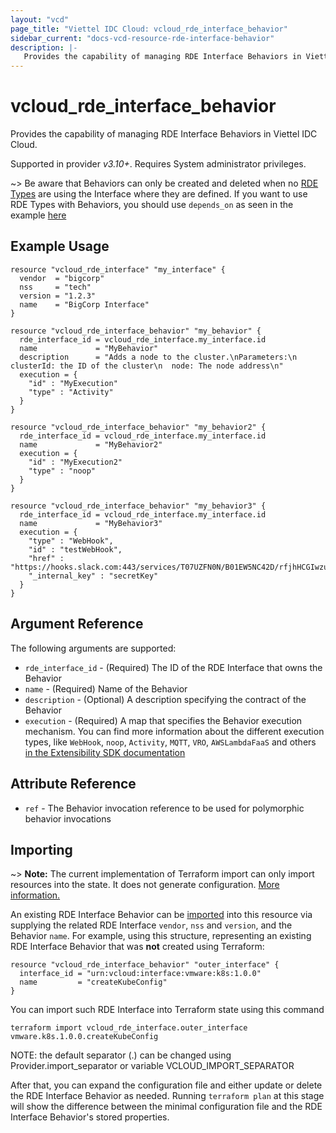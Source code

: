 ```yaml
---
layout: "vcd"
page_title: "Viettel IDC Cloud: vcloud_rde_interface_behavior"
sidebar_current: "docs-vcd-resource-rde-interface-behavior"
description: |-
   Provides the capability of managing RDE Interface Behaviors in Viettel IDC Cloud.
---
```


# vcloud\_rde\_interface\_behavior

Provides the capability of managing RDE Interface Behaviors in Viettel IDC Cloud.

Supported in provider *v3.10+*. Requires System administrator privileges.

~> Be aware that Behaviors can only be created and deleted when no [RDE Types](/providers/terraform-viettelidc/vcloud/latest/docs/resources/rde_type) are using the Interface where they are defined.
If you want to use RDE Types with Behaviors, you should use `depends_on` as seen in the example [here](/providers/terraform-viettelidc/vcloud/latest/docs/resources/rde_interface_behavior#example-usage)

## Example Usage

```hcl
resource "vcloud_rde_interface" "my_interface" {
  vendor  = "bigcorp"
  nss     = "tech"
  version = "1.2.3"
  name    = "BigCorp Interface"
}

resource "vcloud_rde_interface_behavior" "my_behavior" {
  rde_interface_id = vcloud_rde_interface.my_interface.id
  name             = "MyBehavior"
  description      = "Adds a node to the cluster.\nParameters:\n  clusterId: the ID of the cluster\n  node: The node address\n"
  execution = {
    "id" : "MyExecution"
    "type" : "Activity"
  }
}

resource "vcloud_rde_interface_behavior" "my_behavior2" {
  rde_interface_id = vcloud_rde_interface.my_interface.id
  name             = "MyBehavior2"
  execution = {
    "id" : "MyExecution2"
    "type" : "noop"
  }
}

resource "vcloud_rde_interface_behavior" "my_behavior3" {
  rde_interface_id = vcloud_rde_interface.my_interface.id
  name             = "MyBehavior3"
  execution = {
    "type" : "WebHook",
    "id" : "testWebHook",
    "href" : "https://hooks.slack.com:443/services/T07UZFN0N/B01EW5NC42D/rfjhHCGIwzuzQFrpPZiuLkIX",
    "_internal_key" : "secretKey"
  }
}
```

## Argument Reference

The following arguments are supported:

* `rde_interface_id` - (Required) The ID of the RDE Interface that owns the Behavior
* `name` - (Required) Name of the Behavior
* `description` - (Optional) A description specifying the contract of the Behavior
* `execution` - (Required) A map that specifies the Behavior execution mechanism.
  You can find more information about the different execution types, like `WebHook`, `noop`, `Activity`, `MQTT`, `VRO`, `AWSLambdaFaaS`
  and others [in the Extensibility SDK documentation](https://vmware.github.io/vcd-ext-sdk/docs/defined_entities_api/behaviors)

## Attribute Reference

* `ref` - The Behavior invocation reference to be used for polymorphic behavior invocations

## Importing

~> **Note:** The current implementation of Terraform import can only import resources into the state. It does not generate
configuration. [More information.][docs-import]

An existing RDE Interface Behavior can be [imported][docs-import] into this resource via supplying the related RDE Interface `vendor`, `nss` and `version`, and
the Behavior `name`.
For example, using this structure, representing an existing RDE Interface Behavior that was **not** created using Terraform:

```hcl
resource "vcloud_rde_interface_behavior" "outer_interface" {
  interface_id = "urn:vcloud:interface:vmware:k8s:1.0.0"
  name         = "createKubeConfig"
}
```

You can import such RDE Interface into Terraform state using this command

```
terraform import vcloud_rde_interface.outer_interface vmware.k8s.1.0.0.createKubeConfig
```

NOTE: the default separator (.) can be changed using Provider.import_separator or variable VCLOUD_IMPORT_SEPARATOR

[docs-import]:https://www.terraform.io/docs/import/

After that, you can expand the configuration file and either update or delete the RDE Interface Behavior as needed. Running `terraform plan`
at this stage will show the difference between the minimal configuration file and the RDE Interface Behavior's stored properties.
